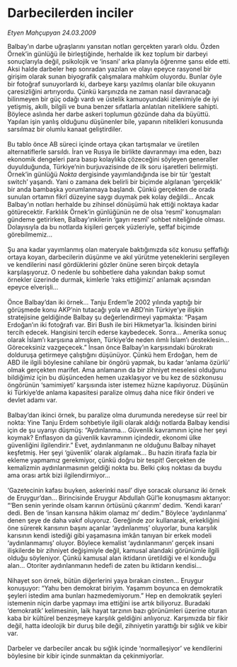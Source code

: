 # Darbecilerden inciler

*Etyen Mahçupyan 24.03.2009*

<div class="taraf_structure_2col_1zq">
<div class="margen_n">



 <p>Balbay’ın darbe uğraşlarını yansıtan notları gerçekten yararlı oldu. Özden Örnek’in günlüğü ile birleştiğinde, herhalde ilk kez toplum bir darbeyi sonuçlarıyla değil, psikolojik ve ‘insani’ arka planıyla öğrenme şansı elde etti. Aksi halde darbeler hep sonradan yazılan ve olayı epeyce rasyonel bir girişim olarak sunan biyografik çalışmalara mahkûm oluyordu. Bunlar öyle bir fotoğraf sunuyorlardı ki, darbeye karşı yazılmış olanlar bile okuyanın çaresizliğini artırıyordu. Çünkü karşınızda ne zaman nasıl davranacağı bilinmeyen bir güç odağı vardı ve üstelik kamuoyundaki izlenimiyle de iyi yetişmiş, akıllı, bilgili ve buna benzer sıfatlarla anlatılan niteliklere sahipti. Böylece aslında her darbe askeri toplumun gözünde daha da büyüttü. Yapılan işin yanlış olduğunu düşünenler bile, yapanın nitelikleri konusunda sarsılmaz bir olumlu kanaat geliştirdiler. <br/><br/>Bu tablo önce AB süreci içinde ortaya çıkan tartışmalar ve üretilen alternatiflerle sarsıldı. İran ve Rusya ile birlikte davranmayı ima eden, bazı ekonomik dengeleri para basıp kolaylıkla çözeceğini söyleyen generaller duyulduğunda, Türkiye’nin burjuvazisinde de ilk soru işaretleri belirmişti. Örnek’in günlüğü <i>Nokta</i> dergisinde yayımlandığında ise bir tür ‘gestalt switch’ yaşandı. Yani o zamana dek belirli bir biçimde algılanan ‘gerçeklik’ bir anda bambaşka yorumlanmaya başlandı. Çünkü gerçekten de orada sunulan ortamın fikrî düzeyine saygı duymak pek kolay değildi... Ancak Balbay’ın notları herhalde bu zihinsel dönüşümü hak ettiği noktaya kadar götürecektir. Farklılık Örnek’in günlüğünün ne de olsa ‘resmî’ konuşmaları gündeme getirirken, Balbay’ınkilerin ‘gayrı resmî’ sohbet niteliğinde olması. Dolayısıyla da bu notlarda kişileri gerçek yüzleriyle, şeffaf biçimde görebilmemiz... <br/><br/>Şu ana kadar yayımlanmış olan materyale baktığımızda söz konusu şeffaflığı ortaya koyan, darbecilerin düşünme ve akıl yürütme yeteneklerini sergileyen ve kendilerini nasıl gördüklerini gözler önüne seren birçok detayla karşılaşıyoruz. O nedenle bu sohbetlere daha yakından bakıp somut örnekler üzerinde durmak, kimlerle ‘raks ettiğimizi’ anlamak açısından epeyce elverişli... <br/><br/>Önce Balbay’dan iki örnek... Tanju Erdem’le 2002 yılında yaptığı bir görüşmede konu AKP’nin tutacağı yola ve ABD’nin Türkiye’ye ilişkin stratejisine geldiğinde Balbay şu değerlendirmeyi yapmakta: “Paşam Erdoğan’ın iki fotoğrafı var. Biri Bush ile biri Hikmetyar’la. İkisinden birini tercih edecek. Hangisini tercih ederse kaybedecek. Sonra... Amerika sonuç olarak İslam’ı karşısına almışken, Türkiye’de neden ılımlı İslam’ı desteklesin... Göreceksiniz vazgeçecek.” İnsan önce Balbay’ın karşısındaki bürokratı dolduruşa getirmeye çalıştığını düşünüyor. Çünkü hem Erdoğan, hem de ABD ile ilgili böylesine cahilane bir öngörü yapmak, bu kadar ‘anlama özürlü’ olmak gerçekten marifet. Ama anlamanın da bir zihniyet meselesi olduğunu bildiğimiz için bu düşünceden hemen uzaklaşıyor ve bu kez de sözkonusu öngörünün ‘samimiyeti’ karşısında ister istemez hüzne kapılıyoruz. Düşünün ki Türkiye’de anlama kapasitesi paralize olmuş daha nice fikir önderi ve devlet adamı var. <br/><br/>Balbay’dan ikinci örnek, bu paralize olma durumunda neredeyse sür reel bir nokta: Yine Tanju Erdem sohbetiyle ilgili olarak aldığı notlarda Balbay kendisi için de şu uyarıyı düşmüş: “Aydınlanma... Güvenlik kavramının içine her şeyi koymak? Enflasyon da güvenlik kavramının içindedir, ekonomi ülke güvenliğini ilgilendirir.” Evet, aydınlanmanın ne olduğunu Balbay nihayet keşfetmiş. Her şeyi ‘güvenlik’ olarak algılamak... Bu hazin itirafa fazla bir ekleme yapmamız gerekmiyor, çünkü doğru bir tespit! Gerçekten de kemalizmin aydınlanmasının geldiği nokta bu. Belki çıkış noktası da buydu ama orası artık bizi ilgilendirmiyor... <br/><br/>‘Gazetecinin kafası buyken, askerinki nasıl’ diye soracak olursanız iki örnek de Eruygur’dan... Birincisinde Eruygur Abdullah Gül’le konuşmasını aktarıyor: “‘Ben senin yerinde olsam karının örtüsünü çıkarırım’ dedim. ‘Kendi kararı’ dedi. Ben de ‘insan karısına hâkim olamaz mı’ dedim.” Böylece ‘aydınlanma’ denen şeye de daha vakıf oluyoruz. Gereğinde zor kullanarak, erkekliğini öne sürerek karısının başını açanlar ‘aydınlanmış’ oluyorlar, buna karşılık karısının kendi istediği gibi yaşamasına imkân tanıyan bir erkek modeli ‘aydınlanmamış’ oluyor. Böylece kemalist ‘aydınlanmanın’ gerçek insani ilişkilerde bir zihniyet değişimiyle değil, kamusal alandaki görünümle ilgili olduğu söyleniyor. Çünkü kamusal alan iktidarın üretildiği ve el konduğu alan... Otoriter aydınlanmanın hedefi de zaten bu iktidarın kendisi... <br/><br/>Nihayet son örnek, bütün diğerlerini yaya bırakan cinsten... Eruygur konuşuyor: “Yahu ben demokrat biriyim. Yaşamım boyunca en demokratik şeyleri istedim ama bunları hazmedemiyorum.” Hep en demokratik şeyleri istemenin niçin darbe yapmayı ima ettiğini ise artık biliyoruz. Buradaki ‘demokratik’ kelimesinin, laik hayat tarzının bazı görünümleri üzerine oturan kaba bir kültürel benzeşmeye karşılık geldiğini anlıyoruz. Karşımızda bir fikir değil, hatta ideolojik bir duruş bile değil, zihniyetin yarattığı bir sığlık ve kibir var. <br/><br/>Darbeler ve darbeciler ancak bu sığlık içinde ‘normalleşiyor’ ve kendilerini böylesine bir kibir içinde sunmaktan da çekinmiyorlar.</p>

<br/>


<div id="taraf_not">
</div>

</div>


</div>
